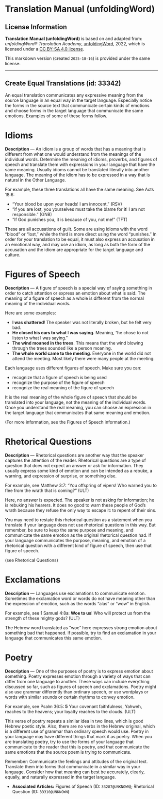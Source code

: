 # Translation Manual (unfoldingWord)

## License Information

**Translation Manual (unfoldingWord)** is based on and adapted from: _unfoldingWord® Translation Academy_, [unfoldingWord](https://unfoldingword.org/utw), 2022, which is licensed under a [CC BY-SA 4.0 license](https://creativecommons.org/licenses/by-sa/4.0/legalcode.en).

This markdown version (created `2025-10-16`) is provided under the same license.



--------------------------------

## Create Equal Translations (id: 33342)

An equal translation communicates any expressive meaning from the source language in an equal way in the target language. Especially notice the forms in the source text that communicate certain kinds of emotions and choose forms in the target language that communicate the same emotions. Examples of some of these forms follow.

Idioms
======

**Description** — An idiom is a group of words that has a meaning that is different from what one would understand from the meanings of the individual words. Determine the meaning of idioms, proverbs, and figures of speech and translate them with expressions in your language that have the same meaning. Usually idioms cannot be translated literally into another language. The meaning of the idiom has to be expressed in a way that is natural in the Other Language.

For example, these three translations all have the same meaning. See Acts 18:6:

* “Your blood be upon your heads! I am innocent.” (RSV)
* “If you are lost, you yourselves must take the blame for it! I am not responsible.” (GNB)
* “If God punishes you, it is because of you, not me!” (TFT)

These are all accusations of guilt. Some are using idioms with the word “blood” or “lost,” while the third is more direct using the word “punishes.” In order for your translation to be equal, it must also express an accusation in an emotional way, and may use an idiom, as long as both the form of the accusation and the idiom are appropriate for the target language and culture.

Figures of Speech
=================

**Description** — A figure of speech is a special way of saying something in order to catch attention or express an emotion about what is said. The meaning of a figure of speech as a whole is different from the normal meaning of the individual words.

Here are some examples:

* **I was shattered**! The speaker was not literally broken, but he felt very bad.
* **He closed his ears to what I was saying.** Meaning, “he chose to not listen to what I was saying.”
* **The wind moaned in the trees**. This means that the wind blowing through the trees sounded like a person moaning.
* **The whole world came to the meeting**. Everyone in the world did not attend the meeting. Most likely there were many people at the meeting.

Each language uses different figures of speech. Make sure you can:

* recognize that a figure of speech is being used
* recognize the purpose of the figure of speech
* recognize the real meaning of the figure of speech

It is the real meaning of the whole figure of speech that should be translated into your language, not the meaning of the individual words. Once you understand the real meaning, you can choose an expression in the target language that communicates that same meaning and emotion.

(For more information, see the Figures of Speech information.)

Rhetorical Questions
====================

**Description** — Rhetorical questions are another way that the speaker captures the attention of the reader. Rhetorical questions are a type of question that does not expect an answer or ask for information. They usually express some kind of emotion and can be intended as a rebuke, a warning, and expression of surprise, or something else.

For example, see Matthew 3:7: “You offspring of vipers! Who warned you to flee from the wrath that is coming?” (ULT)

Here, no answer is expected. The speaker is not asking for information; he is rebuking his hearers. It does no good to warn these people of God’s wrath because they refuse the only way to escape it: to repent of their sins.

You may need to restate this rhetorical question as a statement when you translate if your language does not use rhetorical questions in this way. But remember, be sure to keep the same purpose and meaning, and communicate the same emotion as the original rhetorical question had. If your language communicates the purpose, meaning, and emotion of a rhetorical question with a different kind of figure of speech, then use that figure of speech.

(see Rhetorical Questions)

Exclamations
============

**Description** — Languages use exclamations to communicate emotion. Sometimes the exclamation word or words do not have meaning other than the expression of emotion, such as the words “alas” or “wow” in English.

For example, see 1 Samuel 4:8a: **Woe to us**! Who will protect us from the strength of these mighty gods? (ULT)

The Hebrew word translated as “woe” here expresses strong emotion about something bad that happened. If possible, try to find an exclamation in your language that communicates this same emotion.

Poetry
======

**Description** — One of the purposes of poetry is to express emotion about something. Poetry expresses emotion through a variety of ways that can differ from one language to another. These ways can include everything discussed so far, such as figures of speech and exclamations. Poetry might also use grammar differently than ordinary speech, or use wordplays or words with similar sounds or certain rhythms to convey emotion.

For example, see Psalm 36:5: **5** Your covenant faithfulness, Yahweh, reaches to the heavens; your loyalty reaches to the clouds. (ULT)

This verse of poetry repeats a similar idea in two lines, which is good Hebrew poetic style. Also, there are no verbs in the Hebrew original, which is a different use of grammar than ordinary speech would use. Poetry in your language may have different things that mark it as poetry. When you are translating poetry, try to use the forms of your language that communicate to the reader that this is poetry, and that communicate the same emotions that the source poem is trying to communicate.

Remember: Communicate the feelings and attitudes of the original text. Translate them into forms that communicate in a similar way in your language. Consider how that meaning can best be accurately, clearly, equally, and naturally expressed in the target language.

* **Associated Articles:** Figures of Speech (ID: `33287@UNKNOWN`); Rhetorical Question (ID: `33310@UNKNOWN`)

